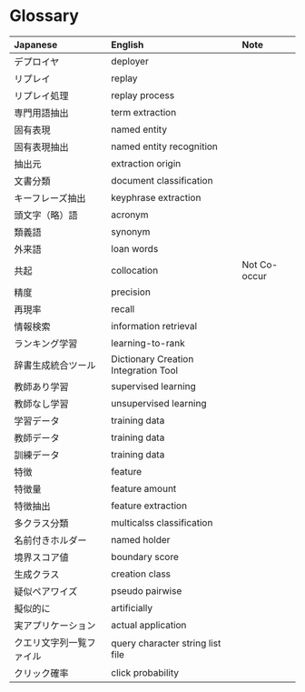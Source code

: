 # Glossary

|          Japanese          |          English          |          Note          |
|:---------------------------|:--------------------------|:-----------------------|
|デプロイヤ                  |deployer                   |                        |
|リプレイ 	             |replay                     |                        |
|リプレイ処理                |replay process             |                        |
|専門用語抽出	             |term extraction            |                        |
|固有表現	             |named entity               |                        |
|固有表現抽出	             |named entity recognition   |                        |
|抽出元                      |extraction origin          |                        |
|文書分類	             |document classification    |                        |
|キーフレーズ抽出            |keyphrase extraction       |                        |
|頭文字（略）語              |acronym                    |                        |
|類義語                      |synonym                    |                        |
|外来語                      |loan words                 |                        |
|共起                        |collocation                | Not Co-occur           |
|精度                        |precision                  |                        |
|再現率                      |recall                     |                        |
|情報検索                    |information retrieval      |                        | 
|ランキング学習              |learning-to-rank           |                        | 
|辞書生成統合ツール          |Dictionary Creation Integration Tool|               |
|教師あり学習                |supervised learning        |                        |
|教師なし学習                |unsupervised learning      |                        |
|学習データ                  |training data              |                        |
|教師データ                  |training data              |                        |
|訓練データ                  |training data              |                        |
|特徴                        |feature                    |                        |
|特徴量                      |feature amount             |                        |
|特徴抽出                    |feature extraction         |                        |
|多クラス分類                |multicalss classification  |                        |
|名前付きホルダー            |named holder               |                        |
|境界スコア値                |boundary score             |                        |
|生成クラス                  |creation class             |                        |
|疑似ペアワイズ              |pseudo pairwise            |                        |
|擬似的に                    |artificially               |                        |
|実アプリケーション	     |actual application         |                        |
|クエリ文字列一覧ファイル    |query character string list file|                   |
|クリック確率		     |click probability          |                        |
